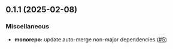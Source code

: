 ## 0.1.1 (2025-02-08)

### Miscellaneous

  - **monorepo:** update auto-merge non-major dependencies ([#5](https://github.com/storm-software/stryke/pull/5))
